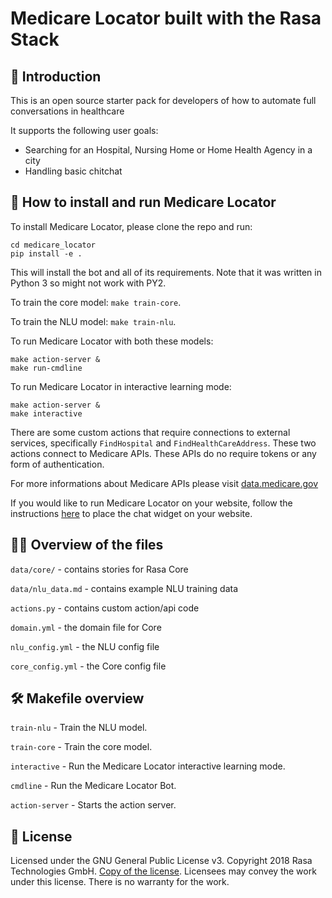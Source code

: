 ﻿# Medicare Locator built with the Rasa Stack

## 🏥 Introduction

This is an open source starter pack for developers of how to automate full conversations in healthcare

It supports the following user goals:

- Searching for an Hospital, Nursing Home or Home Health Agency in a city
- Handling basic chitchat

## 🤖 How to install and run Medicare Locator

To install Medicare Locator, please clone the repo and run:

```
cd medicare_locator
pip install -e .
```
This will install the bot and all of its requirements.
Note that it was written in Python 3 so might not work with PY2.

To train the core model: `make train-core`. 

To train the NLU model: `make train-nlu`.

To run Medicare Locator with both these models:
```
make action-server &
make run-cmdline
```

To run Medicare Locator in interactive learning mode: 
```
make action-server &
make interactive
```

There are some custom actions that require connections to external services,
specifically `FindHospital` and `FindHealthCareAddress`. These two actions 
connect to Medicare APIs. These APIs do no require tokens or any form of authentication.

For more informations about Medicare APIs please visit [data.medicare.gov](https://data.medicare.gov/)

If you would like to run Medicare Locator on your website, follow the instructions
[here](https://github.com/mrbot-ai/rasa-webchat) to place the chat widget on
your website.


## 👩‍💻 Overview of the files

`data/core/` - contains stories for Rasa Core

`data/nlu_data.md` - contains example NLU training data

`actions.py` - contains custom action/api code

`domain.yml` - the domain file for Core

`nlu_config.yml` - the NLU config file

`core_config.yml` - the Core config file

## 🛠 Makefile overview

`train-nlu` - Train the NLU model.

`train-core` - Train the core model.

`interactive` - Run the Medicare Locator interactive learning mode.

`cmdline` - Run the Medicare Locator Bot.

`action-server` - Starts the action server.

## :gift: License
Licensed under the GNU General Public License v3. Copyright 2018 Rasa Technologies
GmbH. [Copy of the license](https://github.com/RasaHQ/rasa-demo/blob/master/LICENSE).
Licensees may convey the work under this license. There is no warranty for the work.

